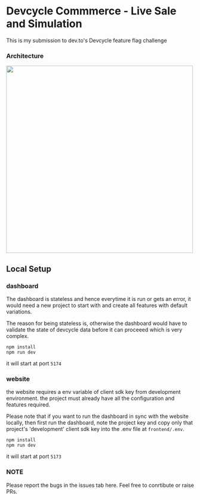 # Devcycle Commmerce - Live Sale and Simulation

This is my submission to dev.to's Devcycle feature flag challenge

### Architecture

<img src="https://github.com/user-attachments/assets/f1930365-b565-4838-92b9-65cdc214f495" height="500" />

## Local Setup

### dashboard

The dashboard is stateless and hence everytime it is run or gets an error, it would need a new project to start with and create all features with default variations.

The reason for being stateless is, otherwise the dashboard would have to validate the state of devcycle data before it can proceeed which is very complex.

```
npm install
npm run dev
```

it will start at port `5174`

### website

the website requires a env variable of client sdk key from development environment. the project must already have all the configuration and features required.

Please note that if you want to run the dashboard in sync with the website locally, then first run the dashboard, note the project key and copy only that project's 'development' client sdk key into the .env file at `frontend/.env`.

```
npm install
npm run dev
```

it will start at port `5173`

### NOTE

Please report the bugs in the issues tab here.
Feel free to conrtibute or raise PRs.
